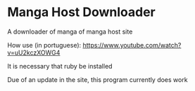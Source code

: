 # Manga Host Downloader
A downloader of manga  of manga host site

How use (in portuguese): https://www.youtube.com/watch?v=uU2kczXOWG4

It is necessary that ruby be installed

Due of an update in the site, this program currently does work